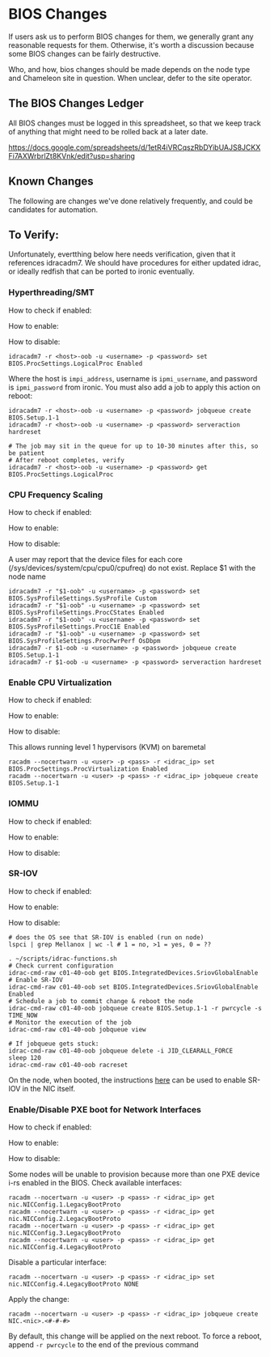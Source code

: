 # BIOS Changes

If users ask us to perform BIOS changes for them, we generally grant any reasonable requests for them. Otherwise, it's worth a discussion because some BIOS changes can be fairly destructive.

Who, and how, bios changes should be made depends on the node type and Chameleon site in question. When unclear, defer to the site operator.

## The BIOS Changes Ledger

All BIOS changes must be logged in this spreadsheet, so that we keep track of anything that might need to be rolled back at a later date.

https://docs.google.com/spreadsheets/d/1etR4iVRCqszRbDYibUAJS8JCKXFi7AXWrbrlZt8KVnk/edit?usp=sharing

## Known Changes

The following are changes we've done relatively frequently, and could be candidates for automation.


## To Verify:

Unfortunately, evertthing below here needs verification, given that it references idracadm7.
We should have procedures for either updated idrac, or ideally redfish that can be ported to ironic eventually.


### Hyperthreading/SMT

How to check if enabled:

How to enable:

How to disable:

```
idracadm7 -r <host>-oob -u <username> -p <password> set BIOS.ProcSettings.LogicalProc Enabled
```

Where the host is `impi_address`, username is `ipmi_username`, and password is `ipmi_password` from ironic. You must also add a job to apply this action on reboot:

```
idracadm7 -r <host>-oob -u <username> -p <password> jobqueue create BIOS.Setup.1-1
idracadm7 -r <host>-oob -u <username> -p <password> serveraction hardreset

# The job may sit in the queue for up to 10-30 minutes after this, so be patient
# After reboot completes, verify
idracadm7 -r <host>-oob -u <username> -p <password> get BIOS.ProcSettings.LogicalProc
```

### CPU Frequency Scaling

How to check if enabled:

How to enable:

How to disable:

A user may report that the device files for each core (/sys/devices/system/cpu/cpu0/cpufreq) do not exist. Replace $1 with the node name

```
idracadm7 -r "$1-oob" -u <username> -p <password> set BIOS.SysProfileSettings.SysProfile Custom
idracadm7 -r "$1-oob" -u <username> -p <password> set BIOS.SysProfileSettings.ProcCStates Enabled
idracadm7 -r "$1-oob" -u <username> -p <password> set BIOS.SysProfileSettings.ProcC1E Enabled
idracadm7 -r "$1-oob" -u <username> -p <password> set BIOS.SysProfileSettings.ProcPwrPerf OsDbpm
idracadm7 -r $1-oob -u <username> -p <password> jobqueue create BIOS.Setup.1-1
idracadm7 -r $1-oob -u <username> -p <password> serveraction hardreset
```

### Enable CPU Virtualization

How to check if enabled:

How to enable:

How to disable:

This allows running level 1 hypervisors (KVM) on baremetal

```
racadm --nocertwarn -u <user> -p <pass> -r <idrac_ip> set BIOS.ProcSettings.ProcVirtualization Enabled
racadm --nocertwarn -u <user> -p <pass> -r <idrac_ip> jobqueue create BIOS.Setup.1-1
```

### IOMMU

How to check if enabled:

How to enable:

How to disable:


### SR-IOV

How to check if enabled:

How to enable:

How to disable:

```
# does the OS see that SR-IOV is enabled (run on node)
lspci | grep Mellanox | wc -l # 1 = no, >1 = yes, 0 = ??

. ~/scripts/idrac-functions.sh
# Check current configuration
idrac-cmd-raw c01-40-oob get BIOS.IntegratedDevices.SriovGlobalEnable
# Enable SR-IOV
idrac-cmd-raw c01-40-oob set BIOS.IntegratedDevices.SriovGlobalEnable Enabled
# Schedule a job to commit change & reboot the node
idrac-cmd-raw c01-40-oob jobqueue create BIOS.Setup.1-1 -r pwrcycle -s TIME_NOW
# Monitor the execution of the job
idrac-cmd-raw c01-40-oob jobqueue view

# If jobqueue gets stuck:
idrac-cmd-raw c01-40-oob jobqueue delete -i JID_CLEARALL_FORCE
sleep 120
idrac-cmd-raw c01-40-oob racreset
```

On the node, when booted, the instructions [here](https://community.mellanox.com/docs/DOC-2368#jive_content_id_Enable_SRIOV_on_the_MLNX_OFED_Driver) can be used to enable SR-IOV in the NIC itself.


### Enable/Disable PXE boot for Network Interfaces

How to check if enabled:

How to enable:

How to disable:

Some nodes will be unable to provision because more than one PXE device i-rs enabled in the BIOS. Check available interfaces:

```
racadm --nocertwarn -u <user> -p <pass> -r <idrac_ip> get nic.NICConfig.1.LegacyBootProto
racadm --nocertwarn -u <user> -p <pass> -r <idrac_ip> get nic.NICConfig.2.LegacyBootProto
racadm --nocertwarn -u <user> -p <pass> -r <idrac_ip> get nic.NICConfig.3.LegacyBootProto
racadm --nocertwarn -u <user> -p <pass> -r <idrac_ip> get nic.NICConfig.4.LegacyBootProto
```

Disable a particular interface:

```
racadm --nocertwarn -u <user> -p <pass> -r <idrac_ip> set nic.NICConfig.4.LegacyBootProto NONE
```

Apply the change:

```
racadm --nocertwarn -u <user> -p <pass> -r <idrac_ip> jobqueue create NIC.<nic>.<#-#-#>
```

By default, this change will be applied on the next reboot. To force a reboot, append `-r pwrcycle` to the end of the previous command
